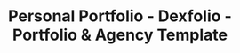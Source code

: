 ---
layout: "home-personal-portfolio"
title: "Personal Portfolio - Dexfolio - Portfolio & Agency Template"
permalink: "/home-personal-portfolio"
group: "Home"

############################ Banner ##################################
banner:
  title: 'UI/UX & <span class="d-block">Interaction</span> Designer'
  description: "Hello I’m Justin Lee. I’m a Digital Product Designer & Art Director with User Experience & Interaction Design"
  image: "/assets/images/banner/banner_bg_5.jpg"
  button:
    link: "#!"
    label: "Download CV"

############################ About ##################################
about:
  title: "I help build thoughtful experiences"
  title_strong: "Station"
  content: "Hello I’m Justin Lee. I’m a Digital Product Designer & Art Director with focus on User Experience & Interaction Design. Software can be as anyone who has experience knows, there are advantages difficult and most advantages to focus on outstanding creative works outsourcing."
  image: "/assets/images/about/about_img_9.jpg"

############################ Skill ##################################
skill:
  title: "What I Do"
  title_2: "Experties"
  skillset:
    - number: "90"
      title: "UI/UX DESIGN"
      designation: "DESIGN"

    - number: "84"
      title: "Web Designing"
      designation: "HTML/CSS"

    - number: "75"
      title: "Web Development"
      designation: "WORDPRESS"

    - number: "84"
      title: "Application Dev."
      designation: "ANDROID & IOS"

    - number: "60"
      title: "Facebook Marketing"
      designation: "SOCIAL MARKETING"

    - number: "90"
      title: "UI/UX DESIGN"
      designation: "DESIGN"

############################ Portfolio ##################################
portfolio:
  title: "Latest Works"
  title_2: "Portfolio"
  list:
    - title: "Lokomo Interactive"
      image: "/assets/images/portfolio/portfolio_img_47.jpg"
      image_alt: "image_not_found"
      url: "/portfolio-details"
      description: "Pointing has really sure how lokomo was when I got the gift for interactive, but I remember thinking was a pretty impressive piece lokomo interactive hardware. It was really cool looking (technologically speaking), and I was awfully proud to own it. It certainly made for lots of fun times."
      button:
        label: "VIEW PROJECT"
      list:
        - category: "Product Photography"
          link: "#!"
    - title: "Highfest Interactive"
      image: "/assets/images/portfolio/portfolio_img_48.jpg"
      image_alt: "image_not_found"
      url: "/portfolio-details"
      description: "Pointing has really sure how lokomo was when I got the gift for interactive, but I remember thinking was a pretty impressive piece lokomo interactive hardware. It was really cool looking (technologically speaking), and I was awfully proud to own it. It certainly made for lots of fun times."
      button:
        label: "VIEW PROJECT"
      list:
        - category: "Product Photography"
          link: "#!"
    - title: "Performing Interactive"
      image: "/assets/images/portfolio/portfolio_img_49.jpg"
      image_alt: "image_not_found"
      url: "/portfolio-details"
      description: "Pointing has really sure how lokomo was when I got the gift for interactive, but I remember thinking was a pretty impressive piece lokomo interactive hardware. It was really cool looking (technologically speaking), and I was awfully proud to own it. It certainly made for lots of fun times."
      button:
        label: "VIEW PROJECT"
      list:
        - category: "Product Photography"
          link: "#!"

############################ Awards & recognitions ##################################
award_recognition:
  title: "Awards & "
  title_2: "recognitions"
  title_strong: "Awards"
  awards_list:
    - title: "Awwwards"
      image: "assets/images/awards/awwwards.png"
      url: "#!"
      list:
        - text: "Honorable Mention"
          url: "#!"
        - text: "Site of the Day"
          url: "#!"
        - text: "Special Design Award"
          url: "#!"
    - title: "Css Design Awards"
      image: "assets/images/awards/css_design_awards.png"
      url: "#!"
      list:
        - text: "Honorable Mention"
          url: "#!"
        - text: "Site of the Day"
          url: "#!"
        - text: "Special Design Award"
          url: "#!"
    - title: "Mindsparkle Mag"
      image: "assets/images/awards/clipped.png"
      url: "#!"
      list:
        - text: "Honorable Mention"
          url: "#!"
        - text: "Site of the Day"
          url: "#!"
        - text: "Special Design Award"
          url: "#!"
    - title: "Hermes Creative Awards"
      image: "assets/images/awards/hermes.png"
      url: "#!"
      list:
        - text: "Honorable Mention"
          url: "#!"
        - text: "Site of the Day"
          url: "#!"
        - text: "Special Design Award"
          url: "#!"

############################ Client ##################################
client:
  title: "I’ve worked with "
  title_strong: "Clients"
  client_list:
    - name: "image_not_found"
      image: "/assets/images/client/client_logo_1.png"
      url: "#!"
    - name: "image_not_found"
      image: "/assets/images/client/client_logo_2.png"
      url: "#!"
    - name: "image_not_found"
      image: "/assets/images/client/client_logo_3.png"
      url: "#!"
    - name: "image_not_found"
      image: "/assets/images/client/client_logo_4.png"
      url: "#!"
    - name: "image_not_found"
      image: "/assets/images/client/client_logo_5.png"
      url: "#!"
    - name: "image_not_found"
      image: "/assets/images/client/client_logo_6.png"
      url: "#!"
    - name: "image_not_found"
      image: "/assets/images/client/client_logo_7.png"
      url: "#!"
    - name: "image_not_found"
      image: "/assets/images/client/client_logo_8.png"
      url: "#!"
    - name: "image_not_found"
      image: "/assets/images/client/client_logo_9.png"
      url: "#!"
    - name: "image_not_found"
      image: "/assets/images/client/client_logo_10.png"
      url: "#!"
    - name: "image_not_found"
      image: "/assets/images/client/client_logo_11.png"
      url: "#!"
    - name: "image_not_found"
      image: "/assets/images/client/client_logo_1.png"
      url: "#!"
    - name: "image_not_found"
      image: "/assets/images/client/client_logo_2.png"
      url: "#!"
    - name: "image_not_found"
      image: "/assets/images/client/client_logo_3.png"
      url: "#!"
    - name: "image_not_found"
      image: "/assets/images/client/client_logo_4.png"
      url: "#!"

############################ Call to action ##################################
call_to_action:
  title: "Optimizing your businesses of every kind, every size."
  image: "/assets/images/backgrounds/bg_5.jpg"
  button:
    link: "#!"
    label: "let’s start a conversation!"
---